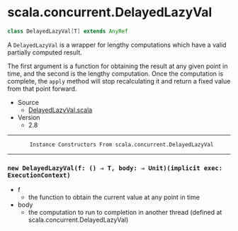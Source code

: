 
#                       scala.concurrent.DelayedLazyVal                       #

```scala
class DelayedLazyVal[T] extends AnyRef
```

A `DelayedLazyVal` is a wrapper for lengthy computations which have a valid
partially computed result.

The first argument is a function for obtaining the result at any given point in
time, and the second is the lengthy computation. Once the computation is
complete, the `apply` method will stop recalculating it and return a fixed value
from that point forward.

* Source
  * [DelayedLazyVal.scala](https://github.com/scala/scala/tree/6d09a1ba5f/src/library/scala/concurrent/DelayedLazyVal.scala#L1)
* Version
  * 2.8


--------------------------------------------------------------------------------
           Instance Constructors From scala.concurrent.DelayedLazyVal
--------------------------------------------------------------------------------


### `new DelayedLazyVal(f: () ⇒ T, body: ⇒ Unit)(implicit exec: ExecutionContext)` ###

* f
  * the function to obtain the current value at any point in time
* body
  * the computation to run to completion in another thread
(defined at scala.concurrent.DelayedLazyVal)
